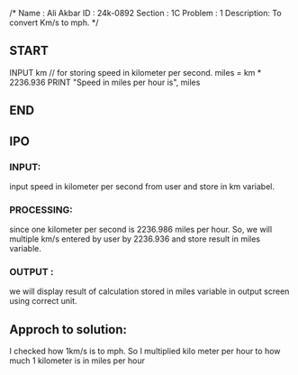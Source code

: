 /* Name    : Ali Akbar
   ID      : 24k-0892 
Section    : 1C
Problem    : 1
Description: To convert Km/s to mph. */


## START
  INPUT km    // for storing speed in kilometer per second.
  miles = km * 2236.936
  PRINT "Speed in miles per hour is", miles
## END
## IPO 
  ### INPUT:
   input speed in kilometer per second from user and store in km variabel.
  ### PROCESSING:
   since one kilometer per second is 2236.986 miles per hour. So, we will multiple km/s entered by user by  2236.936 and store result in miles variable.
  ### OUTPUT :
   we will display result of calculation stored in miles variable in  output screen using correct unit.

## Approch to solution:
 I checked how 1km/s is to mph. So I multiplied kilo meter per hour to how much 1 kilometer is in miles per hour
